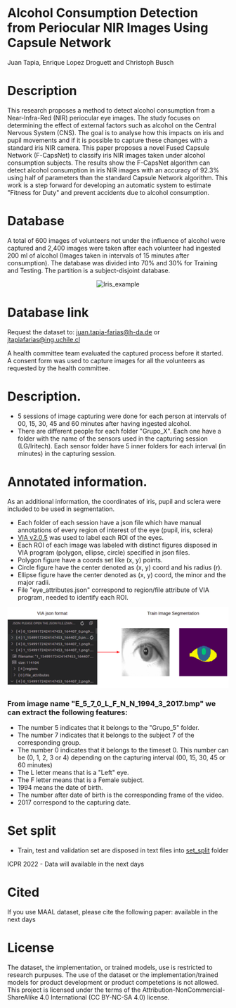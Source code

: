 # Alcohol Consumption Detection from Periocular NIR Images Using Capsule Network
Juan Tapia, Enrique Lopez Droguett and Christoph Busch

# Description
This research proposes a method to detect alcohol consumption from a Near-Infra-Red (NIR) periocular eye images. The study focuses on determining the effect of external factors such as alcohol on the Central Nervous System (CNS). The goal is to analyse how this impacts on iris and pupil movements and if it is possible to capture these changes with a standard iris NIR camera. This paper proposes a novel Fused Capsule Network (F-CapsNet) to classify iris NIR images taken under alcohol consumption subjects. The results show the F-CapsNet algorithm can detect alcohol consumption in iris NIR images with an accuracy of 92.3% using half of parameters than the standard Capsule Network algorithm. This work is a step forward for developing an automatic system to estimate "Fitness for Duty" and prevent accidents due to alcohol consumption.

# Database

A total of 600 images of volunteers not under the influence of alcohol were captured and 2,400 images were taken after each volunteer had ingested 200 ml of alcohol (Images taken in intervals of 15 minutes after consumption). The database was divided into 70\% and 30\% for Training and Testing. The partition is a subject-disjoint database.

<p align="center">
<img width="357" alt="Iris_example" src="https://user-images.githubusercontent.com/45126159/172894528-9f4d44b9-4d2d-4c9c-9f71-66dce00940bb.png">
</p>




# Database link
Request the dataset to: juan.tapia-farias@h-da.de or jtapiafarias@ing.uchile.cl

A health committee team evaluated the captured process before it started. A consent form was used to capture images for all the volunteers as requested by the health committee.

# Description.

- 5 sessions of image capturing were done for each person at intervals of 00, 15, 30, 45 and 60 minutes after having ingested alcohol.
- There are different people for each folder "Grupo_X". Each one have a folder with the name of the sensors used in the capturing session (LG/Iritech). Each sensor folder have 5 inner folders for each interval (in minutes) in the capturing session.

# Annotated information.

As an additional information, the coordinates of iris, pupil and sclera were included to be used in segmentation.

- Each folder of each session have a json file which have manual annotations of every region of interest of the eye (pupil, iris, sclera)
- [VIA v2.0.5](https://www.robots.ox.ac.uk/~vgg/software/via/) was used to label each ROI of the eyes.
- Each ROI of each image was labeled with distinct figures disposed in VIA program (polygon, ellipse, circle) specified in json files.
- Polygon figure have a coords set like (x, y) points.
- Circle figure have the center denoted as (x, y) coord and his radius (r).
- Ellipse figure have the center denoted as (x, y) coord, the minor and the major radii.
- File "eye_attributes.json" correspond to region/file attribute of VIA program, needed to identify each ROI.

![image](https://github.com/jedota/Iris_alcohol_classification/blob/main/static/seg_image.png?raw=true)

### From image name "E_5_7_0_L_F_N_N_1994_3_2017.bmp" we can extract the following features:

- The number 5 indicates that it belongs to the "Grupo_5" folder.
- The number 7 indicates that it belongs to the subject 7 of the corresponding group.
- The number 0 indicates that it belongs to the timeset 0. This number can be (0, 1, 2, 3 or 4) depending on the capturing interval (00, 15, 30, 45 or 60 minutes)
- The L letter means that is a "Left" eye.
- The F letter means that is a Female subject.
- 1994 means the date of birth.
- The number after date of birth is the corresponding frame of the video.
- 2017 correspond to the capturing date.


# Set split
- Train, test and validation set are disposed in text files into [set_split](https://github.com/Choapinus/alcohol-db/tree/master/set_split) folder

</p>
ICPR 2022 - Data will available in the next days

# Cited
If you use MAAL dataset, please cite the following paper:
available in the next days


# License

The dataset, the implementation, or trained models, use is restricted to research purpuses. The use of the dataset or the implementation/trained models for product development or product competetions is not allowed. This project is licensed under the terms of the Attribution-NonCommercial-ShareAlike 4.0 International (CC BY-NC-SA 4.0) license.
